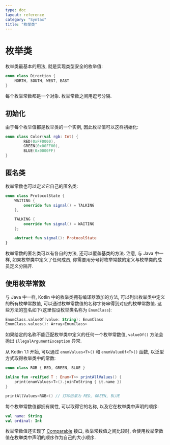 ```yaml
---
type: doc
layout: reference
category: "Syntax"
title: "枚举类"
---
```


# 枚举类

枚举类最基本的用法, 就是实现类型安全的枚举值:

``` kotlin
enum class Direction {
    NORTH, SOUTH, WEST, EAST
}
```

每个枚举常数都是一个对象. 枚举常数之间用逗号分隔.

## 初始化

由于每个枚举值都是枚举类的一个实例, 因此枚举值可以这样初始化:

``` kotlin
enum class Color(val rgb: Int) {
        RED(0xFF0000),
        GREEN(0x00FF00),
        BLUE(0x0000FF)
}
```

## 匿名类

枚举常数也可以定义它自己的匿名类:

``` kotlin
enum class ProtocolState {
    WAITING {
        override fun signal() = TALKING
    },

    TALKING {
        override fun signal() = WAITING
    };

    abstract fun signal(): ProtocolState
}
```

枚举常数的匿名类可以有各自的方法, 还可以覆盖基类的方法. 注意, 与 Java 中一样, 如果枚举类中定义了任何成员, 你需要用分号将枚举常数的定义与枚举类的成员定义分隔开.

## 使用枚举常数

与 Java 中一样, Kotlin 中的枚举类拥有编译器添加的方法, 可以列出枚举类中定义的所有枚举常数值, 可以通过枚举常数值的名称字符串得到对应的枚举常数值. 这些方法的签名如下(这里假设枚举类名称为 `EnumClass`):

``` kotlin
EnumClass.valueOf(value: String): EnumClass
EnumClass.values(): Array<EnumClass>
```

如果给定的名称不能匹配枚举类中定义的任何一个枚举常数值, `valueOf()` 方法会抛出 `IllegalArgumentException` 异常.

从 Kotlin 1.1 开始, 可以通过 `enumValues<T>()` 和 `enumValueOf<T>()` 函数, 以泛型方式取得枚举类中的常数:

``` kotlin
enum class RGB { RED, GREEN, BLUE }

inline fun <reified T : Enum<T>> printAllValues() {
    print(enumValues<T>().joinToString { it.name })
}

printAllValues<RGB>() // 打印结果为 RED, GREEN, BLUE
```

每个枚举常数值都拥有属性, 可以取得它的名称, 以及它在枚举类中声明的顺序:

``` kotlin
val name: String
val ordinal: Int
```

枚举常数值还实现了 [Comparable](/api/latest/jvm/stdlib/kotlin/-comparable/index.html) 接口, 枚举常数值之间比较时, 会使用枚举常数值在枚举类中声明的顺序作为自己的大小顺序.
